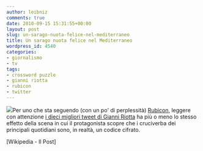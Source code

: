 ```yaml
---
author: leibniz
comments: true
date: 2010-09-15 15:31:55+00:00
layout: post
slug: un-sarago-nuota-felice-nel-mediterraneo
title: Un sarago nuota felice nel Mediterraneo
wordpress_id: 4540
categories:
- giornalismo
- tv
tags:
- crossword puzzle
- gianni riotta
- rubicon
- twitter
---
```


![](http://www.tvworthwatching.com/blog/2010/07/30/rubicon-pilot-2-clover.jpg)Per uno che sta seguendo (con un po' di perplessità) [Rubicon](http://it.wikipedia.org/wiki/Rubicon), leggere con attenzione [i dieci migliori tweet di Gianni Riotta](http://www.ilpost.it/2010/09/15/i-dieci-migliori-tweet-di-gianni-riotta/) ha più o meno lo stesso effetto della scena in cui il protagonista scopre che i cruciverba dei principali quotidiani sono, in realtà, un codice cifrato.

[Wikipedia - Il Post]

